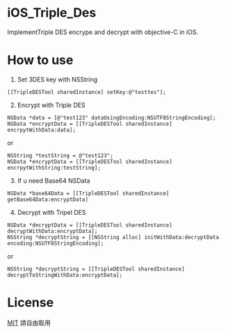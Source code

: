 # iOS_Triple_Des
ImplementTriple DES encrype and decrypt with objective-C in iOS.

# How to use

1. Set 3DES key with NSString

```
[[TripleDESTool sharedInstance] setKey:@"testtes"];
```

2. Encrypt with Triple DES

```
NSData *data = [@"test123" dataUsingEncoding:NSUTF8StringEncoding];
NSData *encryptData = [[TripleDESTool sharedInstance] encrpytWithData:data];
```
or
```
NSString *testString = @"test123";
NSData *encryptData = [[TripleDESTool sharedInstance] encrpytWithString:testString];
```

3. If u need Base64 NSData

```
NSData *base64Data = [[TripleDESTool sharedInstance] getBase64Data:encryptData]
```

4. Decrypt with Tripel DES

```
NSData *decryptData = [[TripleDESTool sharedInstance] decryptWithData:encryptData];
NSString *decryptString = [[NSString alloc] initWithData:decryptData encoding:NSUTF8StringEncoding];
```
or
```
NSString *decryptString = [[TripleDESTool sharedInstance] decryptToStringWithData:encryptData];
```

# License
[MIT](https://zh.wikipedia.org/wiki/MIT許可證) 請自由取用

